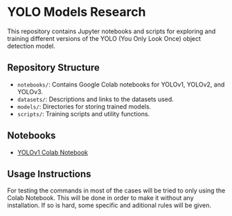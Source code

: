 # YOLO Models Research

This repository contains Jupyter notebooks and scripts for exploring and training different versions of the YOLO (You Only Look Once) object detection model.

## Repository Structure

- `notebooks/`: Contains Google Colab notebooks for YOLOv1, YOLOv2, and YOLOv3.
- `datasets/`: Descriptions and links to the datasets used.
- `models/`: Directories for storing trained models.
- `scripts/`: Training scripts and utility functions.

## Notebooks

- [YOLOv1 Colab Notebook](https://colab.research.google.com/drive/1XlKKj2EbG5JQ-fIhANiw5p9IkklN5_EX?usp=sharing)

## Usage Instructions
For testing the commands in most of the cases will be tried to only using the Colab Notebook. This will be done 
in order to make it without any installation. If so is hard, some specific and aditional rules will be given.

